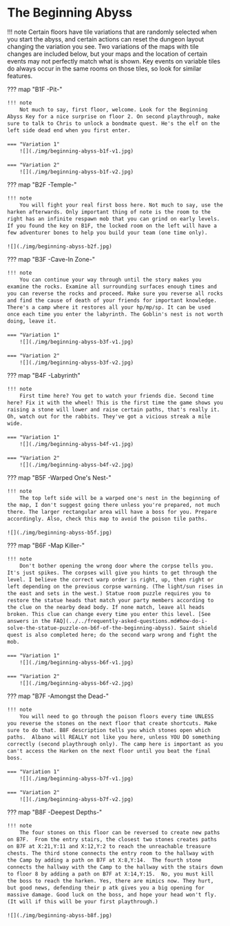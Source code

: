 # The Beginning Abyss

!!! note
    Certain floors have tile variations that are randomly selected when you start the abyss, and certain actions can reset the dungeon layout changing the variation you see. Two variations of the maps with tile changes are included below, but your maps and the location of certain events may not perfectly match what is shown. Key events on variable tiles do always occur in the same rooms on those tiles, so look for similar features. 

??? map "B1F -Pit-"

    !!! note
        Not much to say, first floor, welcome. Look for the Beginning Abyss Key for a nice surprise on floor 2. On second playthrough, make sure to talk to Chris to unlock a bondmate quest. He's the elf on the left side dead end when you first enter.

    === "Variation 1"
        ![](./img/beginning-abyss-b1f-v1.jpg) 

    === "Variation 2"
        ![](./img/beginning-abyss-b1f-v2.jpg) 


??? map "B2F -Temple-"

    !!! note
        You will fight your real first boss here. Not much to say, use the harken afterwards. Only important thing of note is the room to the right has an infinite respawn mob that you can grind on early levels. If you found the key on B1F, the locked room on the left will have a few adventurer bones to help you build your team (one time only).

    ![](./img/beginning-abyss-b2f.jpg)

??? map "B3F -Cave-In Zone-"

    !!! note
        You can continue your way through until the story makes you examine the rocks. Examine all surrounding surfaces enough times and you can reverse the rocks and proceed. Make sure you reverse all rocks and find the cause of death of your friends for important knowledge. There's a camp where it restores all your hp/mp/sp. It can be used once each time you enter the labyrinth. The Goblin's nest is not worth doing, leave it.

    === "Variation 1"
        ![](./img/beginning-abyss-b3f-v1.jpg)

    === "Variation 2"
        ![](./img/beginning-abyss-b3f-v2.jpg)

??? map "B4F -Labyrinth"

    !!! note
        First time here? You get to watch your friends die. Second time here? Fix it with the wheel! This is the first time the game shows you raising a stone will lower and raise certain paths, that's really it. Oh, watch out for the rabbits. They've got a vicious streak a mile wide.

    === "Variation 1"
        ![](./img/beginning-abyss-b4f-v1.jpg)     

    === "Variation 2"
        ![](./img/beginning-abyss-b4f-v2.jpg)

??? map "B5F -Warped One's Nest-"

    !!! note
        The top left side will be a warped one's nest in the beginning of the map, I don't suggest going there unless you're prepared, not much there. The larger rectangular area will have a boss for you. Prepare accordingly. Also, check this map to avoid the poison tile paths.

    ![](./img/beginning-abyss-b5f.jpg)

??? map "B6F -Map Killer-"

    !!! note
        Don't bother opening the wrong door where the corpse tells you. It's just spikes. The corpses will give you hints to get through the level. I believe the correct warp order is right, up, then right or left depending on the previous corpse warning. (The light/sun rises in the east and sets in the west.) Statue room puzzle requires you to restore the statue heads that match your party members according to the clue on the nearby dead body. If none match, leave all heads broken. This clue can change every time you enter this level. [See answers in the FAQ](../../frequently-asked-questions.md#how-do-i-solve-the-statue-puzzle-on-b6f-of-the-beginning-abyss). Saint shield quest is also completed here; do the second warp wrong and fight the mob.

    === "Variation 1"
        ![](./img/beginning-abyss-b6f-v1.jpg)

    === "Variation 2"
        ![](./img/beginning-abyss-b6f-v2.jpg)


??? map "B7F -Amongst the Dead-"
    
    !!! note
        You will need to go through the poison floors every time UNLESS you reverse the stones on the next floor that create shortcuts. Make sure to do that. B8F description tells you which stones open which paths.  Albano will REALLY not like you here, unless YOU DO something correctly (second playthrough only). The camp here is important as you can't access the Harken on the next floor until you beat the final boss. 

    === "Variation 1"
        ![](./img/beginning-abyss-b7f-v1.jpg)

    === "Variation 2"
        ![](./img/beginning-abyss-b7f-v2.jpg)

??? map "B8F -Deepest Depths-"

    !!! note
        The four stones on this floor can be reversed to create new paths on B7F.  From the entry stairs, the closest two stones creates paths on B7F at X:21,Y:11 and X:12,Y:2 to reach the unreachable treasure chests. The third stone connects the entry room to the hallway with the Camp by adding a path on B7F at X:8,Y:14.  The fourth stone connects the hallway with the Camp to the hallway with the stairs down to floor 8 by adding a path on B7F at X:14,Y:15.  No, you must kill the boss to reach the harken. Yes, there are mimics now. They hurt, but good news, defending their p atk gives you a big opening for massive damage. Good luck on the boss, and hope your head won't fly. (It will if this will be your first playthrough.)

    ![](./img/beginning-abyss-b8f.jpg)
